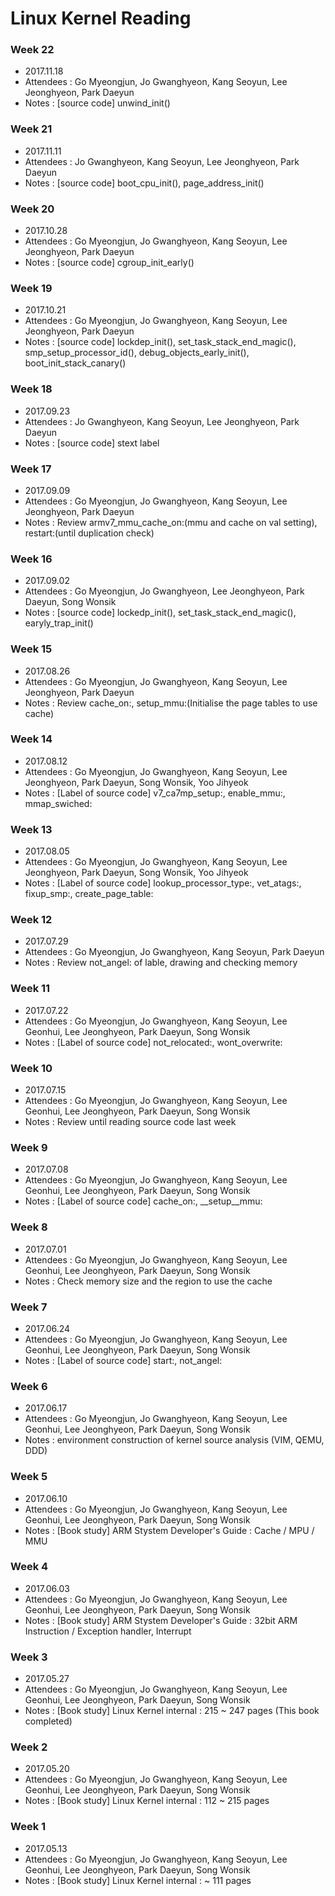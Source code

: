 # Linux Kernel Reading

### Week 22
- 2017.11.18
- Attendees : Go Myeongjun, Jo Gwanghyeon, Kang Seoyun, Lee Jeonghyeon, Park Daeyun
- Notes : [source code] unwind_init()

### Week 21
- 2017.11.11
- Attendees : Jo Gwanghyeon, Kang Seoyun, Lee Jeonghyeon, Park Daeyun
- Notes : [source code] boot_cpu_init(), page_address_init()

### Week 20 
- 2017.10.28
- Attendees : Go Myeongjun, Jo Gwanghyeon, Kang Seoyun, Lee Jeonghyeon, Park Daeyun
- Notes : [source code] cgroup_init_early()

### Week 19
- 2017.10.21
- Attendees : Go Myeongjun, Jo Gwanghyeon, Kang Seoyun, Lee Jeonghyeon, Park Daeyun
- Notes : [source code] lockdep_init(), set_task_stack_end_magic(), smp_setup_processor_id(), debug_objects_early_init(), boot_init_stack_canary()

### Week 18
- 2017.09.23
- Attendees : Jo Gwanghyeon, Kang Seoyun, Lee Jeonghyeon, Park Daeyun
- Notes : [source code] stext label

### Week 17
- 2017.09.09
- Attendees : Go Myeongjun, Jo Gwanghyeon, Kang Seoyun, Lee Jeonghyeon, Park Daeyun
- Notes : Review armv7_mmu_cache_on:(mmu and cache on val setting), restart:(until duplication check)

### Week 16
- 2017.09.02
- Attendees : Go Myeongjun, Jo Gwanghyeon, Lee Jeonghyeon, Park Daeyun, Song Wonsik
- Notes : [source code] lockedp_init(), set_task_stack_end_magic(), earyly_trap_init() 

### Week 15
- 2017.08.26
- Attendees : Go Myeongjun, Jo Gwanghyeon, Kang Seoyun, Lee Jeonghyeon, Park Daeyun
- Notes : Review cache_on:, setup_mmu:(Initialise the page tables to use cache)

### Week 14
- 2017.08.12
- Attendees : Go Myeongjun, Jo Gwanghyeon, Kang Seoyun, Lee Jeonghyeon, Park Daeyun, Song Wonsik, Yoo Jihyeok
- Notes : [Label of source code] v7_ca7mp_setup:, enable_mmu:, mmap_swiched:

### Week 13
- 2017.08.05
- Attendees : Go Myeongjun, Jo Gwanghyeon, Kang Seoyun, Lee Jeonghyeon, Park Daeyun, Song Wonsik, Yoo Jihyeok
- Notes : [Label of source code] lookup_processor_type:, vet_atags:, fixup_smp:, create_page_table:

### Week 12
- 2017.07.29
- Attendees : Go Myeongjun, Jo Gwanghyeon, Kang Seoyun, Park Daeyun
- Notes : Review not_angel: of lable, drawing and checking memory

### Week 11
- 2017.07.22
- Attendees : Go Myeongjun, Jo Gwanghyeon, Kang Seoyun, Lee Geonhui, Lee Jeonghyeon, Park Daeyun, Song Wonsik
- Notes : [Label of source code] not_relocated:, wont_overwrite:

### Week 10
- 2017.07.15
- Attendees : Go Myeongjun, Jo Gwanghyeon, Kang Seoyun, Lee Geonhui, Lee Jeonghyeon, Park Daeyun, Song Wonsik
- Notes : Review until reading source code last week

### Week 9
- 2017.07.08
- Attendees : Go Myeongjun, Jo Gwanghyeon, Kang Seoyun, Lee Geonhui, Lee Jeonghyeon, Park Daeyun, Song Wonsik
- Notes : [Label of source code] cache_on:, __setup__mmu:

### Week 8
- 2017.07.01
- Attendees : Go Myeongjun, Jo Gwanghyeon, Kang Seoyun, Lee Geonhui, Lee Jeonghyeon, Park Daeyun, Song Wonsik
- Notes : Check memory size and the region to use the cache

### Week 7
- 2017.06.24
- Attendees : Go Myeongjun, Jo Gwanghyeon, Kang Seoyun, Lee Geonhui, Lee Jeonghyeon, Park Daeyun, Song Wonsik
- Notes : [Label of source code] start:, not_angel:

### Week 6
- 2017.06.17
- Attendees : Go Myeongjun, Jo Gwanghyeon, Kang Seoyun, Lee Geonhui, Lee Jeonghyeon, Park Daeyun, Song Wonsik
- Notes : environment construction of kernel source analysis (VIM, QEMU, DDD)

### Week 5
- 2017.06.10
- Attendees : Go Myeongjun, Jo Gwanghyeon, Kang Seoyun, Lee Geonhui, Lee Jeonghyeon, Park Daeyun, Song Wonsik
- Notes : [Book study] ARM Stystem Developer's Guide : Cache / MPU / MMU

### Week 4
- 2017.06.03
- Attendees : Go Myeongjun, Jo Gwanghyeon, Kang Seoyun, Lee Geonhui, Lee Jeonghyeon, Park Daeyun, Song Wonsik
- Notes : [Book study] ARM Stystem Developer's Guide : 32bit ARM Instruction / Exception handler, Interrupt

### Week 3
- 2017.05.27
- Attendees : Go Myeongjun, Jo Gwanghyeon, Kang Seoyun, Lee Geonhui, Lee Jeonghyeon, Park Daeyun, Song Wonsik
- Notes : [Book study] Linux Kernel internal : 215 ~ 247 pages (This book completed)

### Week 2
- 2017.05.20
- Attendees : Go Myeongjun, Jo Gwanghyeon, Kang Seoyun, Lee Geonhui, Lee Jeonghyeon, Park Daeyun, Song Wonsik
- Notes : [Book study] Linux Kernel internal : 112 ~ 215 pages

### Week 1
- 2017.05.13
- Attendees : Go Myeongjun, Jo Gwanghyeon, Kang Seoyun, Lee Geonhui, Lee Jeonghyeon, Park Daeyun, Song Wonsik
- Notes : [Book study] Linux Kernel internal : ~ 111 pages
